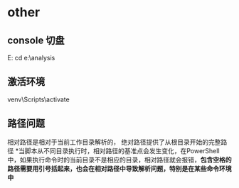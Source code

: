# other
## console 切盘
E:
cd e:\analysis
## 激活环境
venv\Scripts\activate

## 路径问题
相对路径是相对于当前工作目录解析的，
绝对路径提供了从根目录开始的完整路径
*当脚本从不同目录执行时，相对路径的基准点会发生变化，在PowerShell中，如果执行命令时的当前目录不是相应的目录，相对路径就会报错，**包含空格的路径需要用引号括起来，也会在相对路径中导致解析问题，特别是在某些命令环境中**

